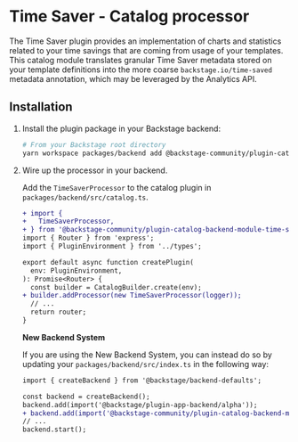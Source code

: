 # Time Saver - Catalog processor

The Time Saver plugin provides an implementation of charts and statistics
related to your time savings that are coming from usage of your templates. This
catalog module translates granular Time Saver metadata stored on your template
definitions into the more coarse `backstage.io/time-saved` metadata annotation,
which may be leveraged by the Analytics API.

## Installation

1. Install the plugin package in your Backstage backend:

   ```sh
   # From your Backstage root directory
   yarn workspace packages/backend add @backstage-community/plugin-catalog-backend-module-time-saver-processor
   ```

2. Wire up the processor in your backend.

   Add the `TimeSaverProcessor` to the catalog plugin in
   `packages/backend/src/catalog.ts`.

   ```diff
   + import {
   +   TimeSaverProcessor,
   + } from '@backstage-community/plugin-catalog-backend-module-time-saver-processor';
   import { Router } from 'express';
   import { PluginEnvironment } from '../types';

   export default async function createPlugin(
     env: PluginEnvironment,
   ): Promise<Router> {
     const builder = CatalogBuilder.create(env);
   + builder.addProcessor(new TimeSaverProcessor(logger));
     // ...
     return router;
   }
   ```

   **New Backend System**

   If you are using the New Backend System, you can instead do so by updating
   your `packages/backend/src/index.ts` in the following way:

   ```diff
   import { createBackend } from '@backstage/backend-defaults';

   const backend = createBackend();
   backend.add(import('@backstage/plugin-app-backend/alpha'));
   + backend.add(import('@backstage-community/plugin-catalog-backend-module-time-saver-processor'));
   // ...
   backend.start();
   ```
